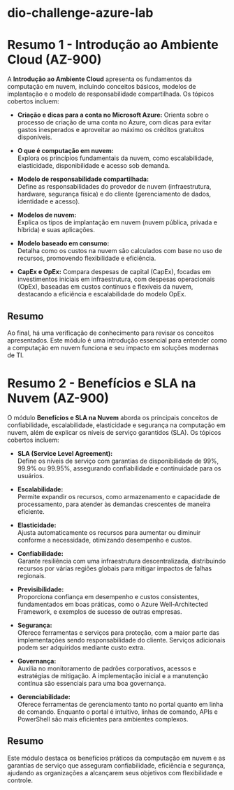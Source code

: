 # dio-challenge-azure-lab

# Resumo 1 - Introdução ao Ambiente Cloud (AZ-900)

A **Introdução ao Ambiente Cloud** apresenta os fundamentos da computação em nuvem, incluindo conceitos básicos, modelos de implantação e o modelo de responsabilidade compartilhada. Os tópicos cobertos incluem:

- **Criação e dicas para a conta no Microsoft Azure:**
  Orienta sobre o processo de criação de uma conta no Azure, com dicas para evitar gastos inesperados e aproveitar ao máximo os créditos gratuitos disponíveis.

- **O que é computação em nuvem:**  
  Explora os princípios fundamentais da nuvem, como escalabilidade, elasticidade, disponibilidade e acesso sob demanda.

- **Modelo de responsabilidade compartilhada:**  
  Define as responsabilidades do provedor de nuvem (infraestrutura, hardware, segurança física) e do cliente (gerenciamento de dados, identidade e acesso).

- **Modelos de nuvem:**  
  Explica os tipos de implantação em nuvem (nuvem pública, privada e híbrida) e suas aplicações.

- **Modelo baseado em consumo:**  
  Detalha como os custos na nuvem são calculados com base no uso de recursos, promovendo flexibilidade e eficiência.

- **CapEx e OpEx:**
  Compara despesas de capital (CapEx), focadas em investimentos iniciais em infraestrutura, com despesas operacionais (OpEx), baseadas em custos contínuos e flexíveis da nuvem, destacando a eficiência e escalabilidade do modelo OpEx.

## Resumo
Ao final, há uma verificação de conhecimento para revisar os conceitos apresentados. Este módulo é uma introdução essencial para entender como a computação em nuvem funciona e seu impacto em soluções modernas de TI.

# Resumo 2 - Benefícios e SLA na Nuvem (AZ-900)

O módulo **Benefícios e SLA na Nuvem** aborda os principais conceitos de confiabilidade, escalabilidade, elasticidade e segurança na computação em nuvem, além de explicar os níveis de serviço garantidos (SLA). Os tópicos cobertos incluem:

- **SLA (Service Level Agreement):**  
    Define os níveis de serviço com garantias de disponibilidade de 99%, 99.9% ou 99.95%, assegurando confiabilidade e continuidade para os usuários.
    
- **Escalabilidade:**  
    Permite expandir os recursos, como armazenamento e capacidade de processamento, para atender às demandas crescentes de maneira eficiente.
    
- **Elasticidade:**  
    Ajusta automaticamente os recursos para aumentar ou diminuir conforme a necessidade, otimizando desempenho e custos.
    
- **Confiabilidade:**  
    Garante resiliência com uma infraestrutura descentralizada, distribuindo recursos por várias regiões globais para mitigar impactos de falhas regionais.
    
- **Previsibilidade:**  
    Proporciona confiança em desempenho e custos consistentes, fundamentados em boas práticas, como o Azure Well-Architected Framework, e exemplos de sucesso de outras empresas.
    
- **Segurança:**  
    Oferece ferramentas e serviços para proteção, com a maior parte das implementações sendo responsabilidade do cliente. Serviços adicionais podem ser adquiridos mediante custo extra.
    
- **Governança:**  
    Auxilia no monitoramento de padrões corporativos, acessos e estratégias de mitigação. A implementação inicial e a manutenção contínua são essenciais para uma boa governança.
    
- **Gerenciabilidade:**  
    Oferece ferramentas de gerenciamento tanto no portal quanto em linha de comando. Enquanto o portal é intuitivo, linhas de comando, APIs e PowerShell são mais eficientes para ambientes complexos.
    

## Resumo

Este módulo destaca os benefícios práticos da computação em nuvem e as garantias de serviço que asseguram confiabilidade, eficiência e segurança, ajudando as organizações a alcançarem seus objetivos com flexibilidade e controle.

